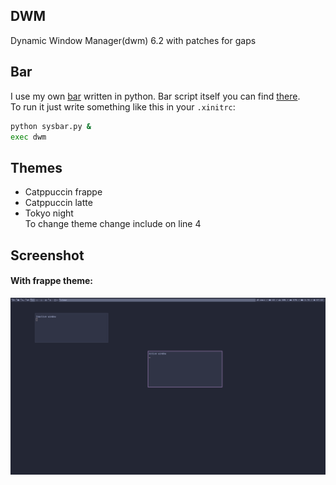 DWM
--
Dynamic Window Manager(dwm) 6.2 with patches for gaps  

Bar
--
I use my own [bar](https://git.nakidai.ru/nakidai/dwmbar) written in python. Bar script itself you can find [there](https://git.nakidai.ru/nakidai/dwmscripts/src/branch/master/sysbar.py).  
To run it just write something like this in your `.xinitrc`:  
```sh
python sysbar.py &
exec dwm
```

Themes
--
- Catppuccin frappe  
- Catppuccin latte  
- Tokyo night  
To change theme change include on line 4  

Screenshot
--
#### With frappe theme:
![Screenshot](screenshot.png)
